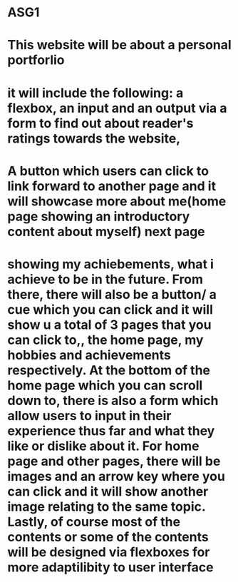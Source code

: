 # ASG1
# This website will be about a personal portforlio
# it will include the following: a flexbox, an input and an output via a form to find out about reader's ratings towards the website,
# A button which users can click to link forward to another page and it will showcase more about me(home page showing an introductory content about myself) next page
# showing my achiebements, what i achieve to be in the future. From there, there will also be a button/ a cue which you can click and it will show u a total of 3 pages that you can click to,, the home page, my hobbies and achievements respectively. At the bottom of the home page which you can scroll down to, there is also a form which allow users to input in their experience thus far and what they like or dislike about it. For home page and other pages, there will be images and an arrow key where you can click and it will show another image relating to the same topic. Lastly, of course most of the contents or some of the contents will be designed via flexboxes for more adaptilibity to user interface
